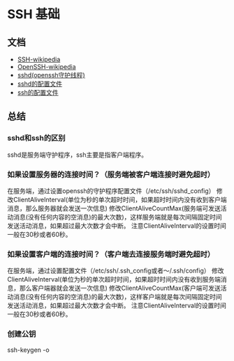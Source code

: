 # SSH 基础

## 文档

- [SSH-wikipedia](https://zh.wikipedia.org/wiki/Secure_Shell)
- [OpenSSH-wikipedia](https://zh.wikipedia.org/wiki/OpenSSH)
- [sshd(openssh守护线程)](https://man.openbsd.org/sshd.8)
- [sshd的配置文件](https://man.openbsd.org/sshd_config.5)
- [ssh的配置文件](https://man.openbsd.org/ssh_config.5)

## 总结

### sshd和ssh的区别

sshd是服务端守护程序，ssh主要是指客户端程序。

### 如果设置服务器的连接时间？（服务端被客户端连接时避免超时）

在服务端，通过设置openssh的守护程序配置文件（/etc/ssh/sshd_config）
修改ClientAliveInterval(单位为秒的单次超时时间，如果超时时间内没有收到客户端消息，那么服务器就会发送一次信息)
修改ClientAliveCountMax(服务端可发送活动消息(没有任何内容的空消息)的最大次数)，这样服务端就是每次间隔固定时间发送活动消息，如果超过最大次数才会中断。
注意ClientAliveInterval的设置时间一般在30秒或者60秒。

### 如果设置客户端的连接时间？（客户端去连接服务端时避免超时）

在服务端，通过设置配置文件（/etc/ssh/.ssh_config或者～/.ssh/config）
修改ClientAliveInterval(单位为秒的单次超时时间，如果超时时间内没有收到服务端消息，那么客户端器就会发送一次信息)
修改ClientAliveCountMax(客户端可发送活动消息(没有任何内容的空消息)的最大次数)，这样客户端就是每次间隔固定时间发送活动消息，如果超过最大次数才会中断。
注意ClientAliveInterval的设置时间一般在30秒或者60秒。

### 创建公钥

ssh-keygen -o

